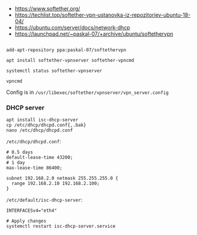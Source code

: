 * https://www.softether.org/
* https://techlist.top/softether-vpn-ustanovka-iz-repozitoriev-ubuntu-18-04/
* https://ubuntu.com/server/docs/network-dhcp
* https://launchpad.net/~paskal-07/+archive/ubuntu/softethervpn

```shell

add-apt-repository ppa:paskal-07/softethervpn

apt install softether-vpnserver softether-vpncmd

systemctl status softether-vpnserver

vpncmd
```
Config is in `/usr/libexec/softether/vpnserver/vpn_server.config`

### DHCP server
```shell
apt install isc-dhcp-server
cp /etc/dhcp/dhcpd.conf{,.bak}
nano /etc/dhcp/dhcpd.conf
```
`/etc/dhcp/dhcpd.conf`:
```
# 0.5 days
default-lease-time 43200;
# 1 day
max-lease-time 86400;
 
subnet 192.168.2.0 netmask 255.255.255.0 {
  range 192.168.2.10 192.168.2.100;
}
```

`/etc/default/isc-dhcp-server`:
```
INTERFACESv4="eth4"
```
```shell
# Apply changes
systemctl restart isc-dhcp-server.service
```

